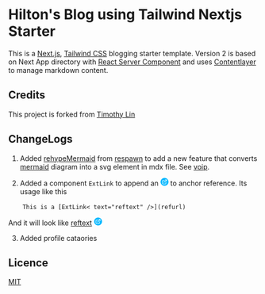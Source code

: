 
# Hilton's Blog using Tailwind Nextjs Starter

This is a [Next.js](https://nextjs.org/), [Tailwind CSS](https://tailwindcss.com/) blogging starter template. Version 2 is based on Next App directory with [React Server Component](https://nextjs.org/docs/getting-started/react-essentials#server-components) and uses [Contentlayer](https://www.contentlayer.dev/) to manage markdown content.


## Credits

This project is forked from [Timothy Lin](https://www.timlrx.com)

## ChangeLogs

1. Added [rehypeMermaid](https://github.com/natikgadzhi/respawn-io/blob/main/lib/rehypeMermaid.ts) from [respawn](https://github.com/natikgadzhi/respawn-io) to add a new feature that converts [mermaid](https://mermaid.js.org/) diagram into a svg element in mdx file. See [voip](https://hiltonchiang.github.io/blog/voip).

2. Added a component `ExtLink` to append an ![icon](/public/static/images/extlink.png)
 to anchor reference. Its usage like this 

```
    This is a [ExtLink< text="reftext" />](refurl)
```

And it will look like [reftext](refurl) ![icon](/public/static/images/extlink.png)

3. Added profile cataories


## Licence

[MIT](https://github.com/timlrx/tailwind-nextjs-starter-blog/blob/main/LICENSE) 
